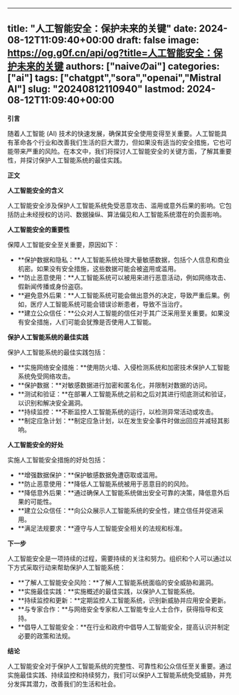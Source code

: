 
---
title: "人工智能安全：保护未来的关键"
date: 2024-08-12T11:09:40+00:00
draft: false
image: https://og.g0f.cn/api/og?title=人工智能安全：保护未来的关键
authors: ["naiveのai"]
categories: ["ai"]
tags: ["chatgpt","sora","openai","Mistral AI"]
slug: "20240812110940"
lastmod: 2024-08-12T11:09:40+00:00
---
**引言**

随着人工智能 (AI) 技术的快速发展，确保其安全使用变得至关重要。人工智能具有革命各个行业和改善我们生活的巨大潜力，但如果没有适当的安全措施，它也可能带来严重的风险。在本文中，我们将探讨人工智能安全的关键方面，了解其重要性，并探讨保护人工智能系统的最佳实践。

**正文**

**人工智能安全的含义**

人工智能安全涉及保护人工智能系统免受恶意攻击、滥用或意外后果的影响。它包括防止未经授权的访问、数据操纵、算法偏见和人工智能系统潜在的负面影响。

**人工智能安全的重要性**

保障人工智能安全至关重要，原因如下：

* **保护数据和隐私：**人工智能系统处理大量敏感数据，包括个人信息和商业机密。如果没有安全措施，这些数据可能会被盗用或滥用。
* **防止恶意使用：**人工智能系统可以被用来进行恶意活动，例如网络攻击、假新闻传播或身份盗窃。
* **避免意外后果：**人工智能系统可能会做出意外的决定，导致严重后果。例如，医疗人工智能系统可能会错误诊断患者，导致不当治疗。
* **建立公众信任：**公众对人工智能的信任对于其广泛采用至关重要。如果没有安全措施，人们可能会犹豫是否使用人工智能。

**保护人工智能系统的最佳实践**

保护人工智能系统的最佳实践包括：

* **实施网络安全措施：**使用防火墙、入侵检测系统和加密技术保护人工智能系统免受网络攻击。
* **保护数据：**对敏感数据进行加密和匿名化，并限制对数据的访问。
* **测试和验证：**在部署人工智能系统之前和之后对其进行彻底测试和验证，以识别和解决安全漏洞。
* **持续监控：**不断监控人工智能系统的运行，以检测异常活动或攻击。
* **制定应急计划：**制定应急计划，以在发生安全事件时做出回应并减轻其影响。

**人工智能安全的好处**

实施人工智能安全措施的好处包括：

* **增强数据保护：**保护敏感数据免遭窃取或滥用。
* **防止恶意使用：**降低人工智能系统被用于恶意目的的风险。
* **降低意外后果：**通过确保人工智能系统做出安全可靠的决策，降低意外后果的可能性。
* **建立公众信任：**向公众展示人工智能系统的安全性，建立信任并促进采用。
* **满足法规要求：**遵守与人工智能安全相关的法规和标准。

**下一步**

人工智能安全是一项持续的过程，需要持续的关注和努力。组织和个人可以通过以下方式采取行动来帮助保护人工智能系统：

* **了解人工智能安全风险：**了解人工智能系统面临的安全威胁和漏洞。
* **实施最佳实践：**实施概述的最佳实践，以保护人工智能系统。
* **持续监控和更新：**定期监控人工智能系统，识别新威胁并应用安全更新。
* **与专家合作：**与网络安全专家和人工智能专业人士合作，获得指导和支持。
* **倡导人工智能安全：**在行业和政府中倡导人工智能安全，提高认识并制定必要的政策和法规。

**结论**

人工智能安全对于保护人工智能系统的完整性、可靠性和公众信任至关重要。通过实施最佳实践、持续监控和持续努力，我们可以保护人工智能系统免受威胁，并充分发挥其潜力，改善我们的生活和社会。